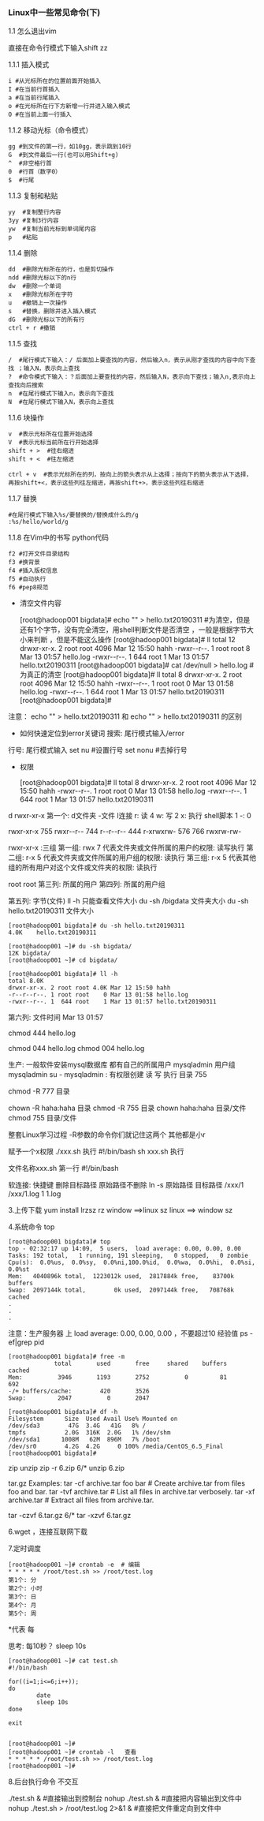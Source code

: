 
  

  
### Linux中一些常见命令(下)

1.1 怎么退出vim

直接在命令行模式下输入shift zz

1.1.1 插入模式

    i #从光标所在的位置前面开始插入
    I #在当前行首插入
    a #在当前行尾插入
    o #在光标所在行下方新增一行并进入输入模式
    O #在当前上面一行插入

1.1.2 移动光标（命令模式）

    gg #到文件的第一行，如10gg，表示跳到10行
    G  #到文件最后一行(也可以用Shift+g)
    ^  #非空格行首
    0  #行首（数字0）
    $  #行尾

1.1.3 复制和粘贴

    yy  #复制整行内容
    3yy #复制3行内容
    yw  #复制当前光标到单词尾内容
    p   #粘贴

1.1.4 删除

    dd  #删除光标所在的行，也是剪切操作
    ndd #删除光标以下的n行
    dw  #删除一个单词
    x   #删除光标所在字符
    u   #撤销上一次操作
    s   #替换，删除并进入插入模式
    dG  #删除光标以下的所有行
    ctrl + r #撤销

1.1.5 查找

    /  #尾行模式下输入：/ 后面加上要查找的内容，然后输入n，表示从刚才查找的内容中向下查找 ；输入N，表示向上查找
    ?  #命令模式下输入：？后面加上要查找的内容，然后输入N，表示向下查找；输入n,表示向上查找向后搜索
    n  #在尾行模式下输入n，表示向下查找
    N  #在尾行模式下输入N，表示向上查找

1.1.6 块操作

    v  #表示光标所在位置开始选择
    V  #表示光标当前所在行开始选择
    shift + >  #往右缩进
    shift + <  #往左缩进
    
    ctrl + v  #表示光标所在的列，按向上的箭头表示从上选择；按向下的箭头表示从下选择，再按shift+<，表示这些列往左缩进，再按shift+>，表示这些列往右缩进

1.1.7 替换

    #在尾行模式下输入%s/要替换的/替换成什么的/g
    :%s/hello/world/g

1.1.8 在Vim中的书写 python代码

    f2 #打开文件目录结构
    f3 #换背景
    f4 #插入版权信息
    f5 #自动执行
    f6 #pep8规范



- 清空文件内容

    [root@hadoop001 bigdata]# echo "" > hello.txt20190311  #为清空，但是还有1个字节，没有完全清空，用shell判断文件是否清空 ，一般是根据字节大小来判断 ，但是不能这么操作
    [root@hadoop001 bigdata]# ll
    total 12
    drwxr-xr-x. 2 root root 4096 Mar 12 15:50 hahh
    -rwxr--r--. 1 root root    8 Mar 13 01:57 hello.log
    -rwxr--r--. 1  644 root    1 Mar 13 01:57 hello.txt20190311
    [root@hadoop001 bigdata]# cat /dev/null > hello.log  #为真正的清空
    [root@hadoop001 bigdata]# ll
    total 8
    drwxr-xr-x. 2 root root 4096 Mar 12 15:50 hahh
    -rwxr--r--. 1 root root    0 Mar 13 01:58 hello.log
    -rwxr--r--. 1  644 root    1 Mar 13 01:57 hello.txt20190311
    [root@hadoop001 bigdata]# 
    

注意： echo "" > hello.txt20190311  和 echo "" > hello.txt20190311  的区别



- 如何快速定位到error关键词 
搜索: 尾行模式输入/error 

行号:  尾行模式输入
    set nu   #设置行号
    set nonu  #去掉行号

- 权限

    [root@hadoop001 bigdata]# ll
    total 8
    drwxr-xr-x. 2 root root 4096 Mar 12 15:50 hahh
    -rwxr--r--. 1 root root    0 Mar 13 01:58 hello.log
    -rwxr--r--. 1  644 root    1 Mar 13 01:57 hello.txt20190311
    



d rwxr-xr-x
第一个: d文件夹 -文件 l连接
r: 读 4
w: 写 2
x: 执行 shell脚本 1
-: 0

rwxr-xr-x 755
rwxr--r-- 744
r--r--r-- 444
r-xrwxrw- 576
766 rwxrw-rw-

rwxr-xr-x :三组
  第一组: rwx 7 代表文件夹或文件所属的用户的权限: 读写执行
  第二组: r-x 5 代表文件夹或文件所属的用户组的权限: 读执行
  第三组: r-x 5 代表其他组的所有用户对这个文件或文件夹的权限: 读执行

root root
第三列:  所属的用户
第四列:  所属的用户组

第五列: 字节(文件)
ll -h 只能查看文件大小
du -sh /bigdata 文件夹大小
du -sh hello.txt20190311 文件大小

    [root@hadoop001 bigdata]# du -sh hello.txt20190311 
    4.0K	hello.txt20190311
    
    [root@hadoop001 ~]# du -sh bigdata/
    12K	bigdata/
    [root@hadoop001 ~]# cd bigdata/
    
    [root@hadoop001 bigdata]# ll -h
    total 8.0K
    drwxr-xr-x. 2 root root 4.0K Mar 12 15:50 hahh
    -r--r--r--. 1 root root    0 Mar 13 01:58 hello.log
    -rwxr--r--. 1  644 root    1 Mar 13 01:57 hello.txt20190311



第六列: 文件时间
Mar 13 01:57



chmod 444  hello.log



chmod 044  hello.log
chmod 004  hello.log

生产: 
一般软件安装mysql数据库 都有自己的所属用户 mysqladmin  用户组 mysqladmin
su - mysqladmin :  有权限创建 读 写 执行
目录 755

chmod -R 777 目录

chown -R haha:haha 目录
chmod -R 755 目录
chown  haha:haha 目录/文件
chmod  755 目录/文件

整套Linux学习过程 
-R参数的命令你们就记住这两个 其他都是小r

赋予一个x权限
./xxx.sh 执行  #!/bin/bash 
sh xxx.sh 执行 

文件名称xxx.sh  第一行 #!/bin/bash 



软连接: 快捷键 删除目标路径 原始路径不删除
ln -s 原始路径 目标路径
      /xxx/1
      /xxx/1.log
      1
      1.log

3.上传下载
yum install lrzsz
rz window ==>linux
sz  linux ==>  window 
sz 

4.系统命令
top 

    [root@hadoop001 bigdata]# top
    top - 02:32:17 up 14:09,  5 users,  load average: 0.00, 0.00, 0.00
    Tasks: 192 total,   1 running, 191 sleeping,   0 stopped,   0 zombie
    Cpu(s):  0.0%us,  0.0%sy,  0.0%ni,100.0%id,  0.0%wa,  0.0%hi,  0.0%si,  0.0%st
    Mem:   4040896k total,  1223012k used,  2817884k free,    83700k buffers
    Swap:  2097144k total,        0k used,  2097144k free,   708768k cached
    .
    .
    .


注意：生产服务器 上  load average: 0.00, 0.00, 0.00  ，不要超过10 经验值
ps -ef|grep pid

    [root@hadoop001 bigdata]# free -m
                 total       used       free     shared    buffers     cached
    Mem:          3946       1193       2752          0         81        692
    -/+ buffers/cache:        420       3526
    Swap:         2047          0       2047
    
    [root@hadoop001 bigdata]# df -h
    Filesystem      Size  Used Avail Use% Mounted on
    /dev/sda3        47G  3.4G   41G   8% /
    tmpfs           2.0G  316K  2.0G   1% /dev/shm
    /dev/sda1      1008M   62M  896M   7% /boot
    /dev/sr0        4.2G  4.2G     0 100% /media/CentOS_6.5_Final
    [root@hadoop001 bigdata]# 
    


zip unzip
zip -r 6.zip 6/*
unzip 6.zip

tar.gz
Examples:
  tar -cf archive.tar foo bar  # Create archive.tar from files foo and bar.
  tar -tvf archive.tar         # List all files in archive.tar verbosely.
  tar -xf archive.tar          # Extract all files from archive.tar.

tar -czvf 6.tar.gz 6/*
tar -xzvf 6.tar.gz

6.wget  ，连接互联网下载

7.定时调度

    [root@hadoop001 ~]# crontab -e  # 编辑
    * * * * * /root/test.sh >> /root/test.log
    第1个: 分
    第2个: 小时
    第3个: 日
    第4个: 月
    第5个: 周
    

*代表 每

思考: 每10秒？
sleep 10s

    [root@hadoop001 ~]# cat test.sh
    #!/bin/bash
    
    for((i=1;i<=6;i++));
    do
            date
            sleep 10s
    done
    
    exit 
    
    
    [root@hadoop001 ~]# 
    [root@hadoop001 ~]# crontab -l   查看
    * * * * * /root/test.sh >> /root/test.log
    [root@hadoop001 ~]# 



8.后台执行命令 不交互

./test.sh &    #直接输出到控制台
nohup  ./test.sh &   #直接把内容输出到文件中
nohup  ./test.sh > /root/test.log 2>&1  &   #直接把文件重定向到文件中



